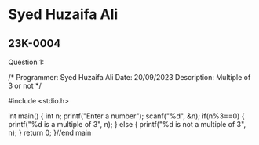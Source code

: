 # Syed Huzaifa Ali
## 23K-0004

Question 1:

/*
 Programmer: Syed Huzaifa Ali
 Date: 20/09/2023
 Description: Multiple of 3 or not
*/


#include <stdio.h>

int main() {
	int n;
	printf("Enter a number");
	scanf("%d", &n);
if(n%3==0)
{
	printf("%d is a multiple of 3", n);
}
else
{
	printf("%d is not a multiple of 3", n);
}
return 0;
}//end main
